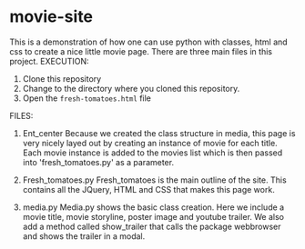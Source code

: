# movie-site
This is a demonstration of how one can use python with classes, html and css to create a nice little movie page.
There are three main files in this project. 
EXECUTION:

1. Clone this repository
2. Change to the directory where you cloned this repository.
3. Open the `fresh-tomatoes.html` file

FILES:

1. Ent_center
Because we created the class structure in media, this page is very nicely layed out by creating an instance of movie for each title. Each movie instance is added to the movies list which is then passed into 'fresh_tomatoes.py' as a parameter. 

2. Fresh_tomatoes.py
Fresh_tomatoes is the main outline of the site. 
This contains all the JQuery, HTML and CSS that makes this page work.

3. media.py
Media.py shows the basic class creation. Here we include a movie title, movie storyline, poster image and youtube trailer.
 We also add a method called show_trailer that calls the package webbrowser and shows the trailer in a modal.
